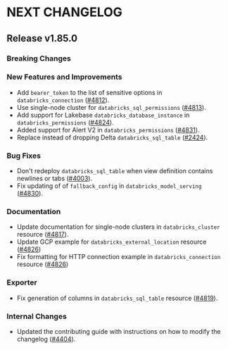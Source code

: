 # NEXT CHANGELOG

## Release v1.85.0

### Breaking Changes

### New Features and Improvements

* Add `bearer_token` to the list of sensitive options in `databricks_connection` ([#4812](https://github.com/databricks/terraform-provider-databricks/pull/4812)).
* Use single-node cluster for `databricks_sql_permissions` ([#4813](https://github.com/databricks/terraform-provider-databricks/pull/4813)).
* Add support for Lakebase `databricks_database_instance` in  `databricks_permissions` ([#4824](https://github.com/databricks/terraform-provider-databricks/pull/4824)).
* Added support for Alert V2 in `databricks_permissions` ([#4831](https://github.com/databricks/terraform-provider-databricks/pull/4831)).
* Replace instead of dropping Delta `databricks_sql_table` ([#2424](https://github.com/databricks/terraform-provider-databricks/pull/2424)).

### Bug Fixes

* Don't redeploy `databricks_sql_table` when view definition contains newlines or tabs ([#4003](https://github.com/databricks/terraform-provider-databricks/pull/4003)).
* Fix updating of of `fallback_config` in `databricks_model_serving` ([#4830](https://github.com/databricks/terraform-provider-databricks/pull/4830)).

### Documentation

* Update documentation for single-node clusters in `databricks_cluster` resource ([#4817](https://github.com/databricks/terraform-provider-databricks/pull/4817)).
* Update GCP example for `databricks_external_location` resource ([#4826](https://github.com/databricks/terraform-provider-databricks/pull/4826))
* Fix formatting for HTTP connection example in `databricks_connection` resource ([#4826](https://github.com/databricks/terraform-provider-databricks/pull/4826))

### Exporter

* Fix generation of columns in `databricks_sql_table` resource ([#4819](https://github.com/databricks/terraform-provider-databricks/pull/4819)).

### Internal Changes

 * Updated the contributing guide with instructions on how to modify the changelog ([#4404](https://github.com/databricks/terraform-provider-databricks/pull/4404)).
